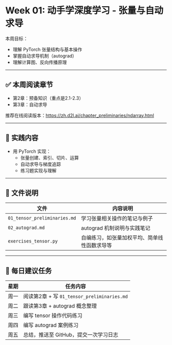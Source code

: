 # Week 01: 动手学深度学习 - 张量与自动求导

本周目标：
- 理解 PyTorch 张量结构与基本操作
- 掌握自动求导机制（autograd）
- 理解计算图、反向传播原理

---

## ✅ 本周阅读章节
- 第2章：预备知识（重点是2.1-2.3）
- 第3章：自动求导

推荐在线阅读版本：https://zh.d2l.ai/chapter_preliminaries/ndarray.html

---

## 🧪 实践内容
- 用 PyTorch 实现：
  - 张量创建、索引、切片、运算
  - 自动求导与梯度追踪
  - 练习题实现与理解

---

## 📁 文件说明

| 文件 | 内容说明 |
|------|-----------|
| `01_tensor_preliminaries.md` | 学习张量相关操作的笔记与例子 |
| `02_autograd.md` | autograd 机制说明与实践笔记 |
| `exercises_tensor.py` | 自编练习，如张量加权平均、简单线性函数求导等 |

---

## 📌 每日建议任务
| 星期 | 任务内容 |
|------|----------|
| 周一 | 阅读第2章 + 写 `01_tensor_preliminaries.md` |
| 周二 | 跟读第3章 + autograd 概念整理 |
| 周三 | 编写 tensor 操作代码练习 |
| 周四 | 编写 autograd 案例练习 |
| 周五 | 总结，推送至 GitHub，提交一次学习日志 |